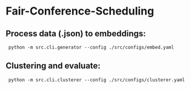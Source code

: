 # Fair-Conference-Scheduling


## Process data (.json) to embeddings:
```
 python -m src.cli.generator --config ./src/configs/embed.yaml
```

## Clustering and evaluate:
```
 python -m src.cli.clusterer --config ./src/configs/clusterer.yaml
```